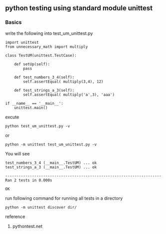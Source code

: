 ## python testing using standard module unittest

### Basics

write the following into test_um_unittest.py

```
import unittest
from unnecessary_math import multiply
 
class TestUM(unittest.TestCase):
 
    def setUp(self):
        pass
 
    def test_numbers_3_4(self):
        self.assertEqual( multiply(3,4), 12)
 
    def test_strings_a_3(self):
        self.assertEqual( multiply('a',3), 'aaa')
 
if __name__ == '__main__':
    unittest.main()
```

excute

```
python test_um_unittest.py -v
```

or

```
python -m unittest test_um_unittest.py -v
```

You will see
```
test_numbers_3_4 (__main__.TestUM) ... ok
test_strings_a_3 (__main__.TestUM) ... ok

----------------------------------------------------------------------
Ran 2 tests in 0.000s

OK
```

run following command for running all tests in a directory

```
python -m unittest discover dir/
```

reference
1. pythontest.net